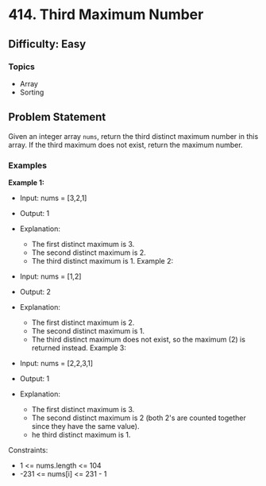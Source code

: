 # 414. Third Maximum Number

## Difficulty: Easy

### Topics
- Array
- Sorting

## Problem Statement
Given an integer array `nums`, return the third distinct maximum number in this array. If the third maximum does not exist, return the maximum number.

### Examples

**Example 1:**

* Input: nums = [3,2,1]
* Output: 1
* Explanation:
  - The first distinct maximum is 3.
  - The second distinct maximum is 2.
  - The third distinct maximum is 1.
Example 2:

* Input: nums = [1,2]
* Output: 2
* Explanation:
    - The first distinct maximum is 2.
    - The second distinct maximum is 1.
    - The third distinct maximum does not exist, so the maximum (2) is returned instead.
Example 3:

* Input: nums = [2,2,3,1]
* Output: 1
* Explanation:
    - The first distinct maximum is 3.
    - The second distinct maximum is 2 (both 2's are counted together since they have the same value).
    - he third distinct maximum is 1.
 

Constraints:

* 1 <= nums.length <= 104
* -231 <= nums[i] <= 231 - 1
 